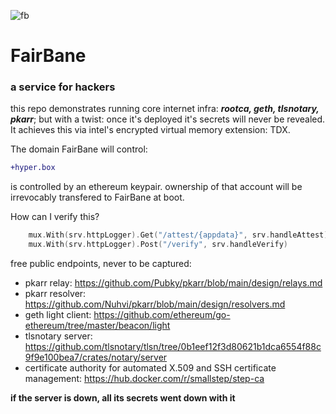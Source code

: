![fb](https://github.com/user-attachments/assets/e9d66efa-9910-45af-a43e-05f6da3950da)
# FairBane

### a service for hackers

this repo demonstrates running core internet infra: ***rootca, geth, tlsnotary, pkarr***; but with a twist: once it's deployed it's secrets will never be revealed. It achieves this via intel's encrypted virtual memory extension: TDX.

The domain FairBane will control: 
```diff 
+hyper.box
```
is controlled by an ethereum keypair. ownership of that account will be irrevocably transfered to FairBane at boot.

How can I verify this?

```go
	mux.With(srv.httpLogger).Get("/attest/{appdata}", srv.handleAttest)
	mux.With(srv.httpLogger).Post("/verify", srv.handleVerify)
```

free public endpoints, never to be captured:

- pkarr relay: https://github.com/Pubky/pkarr/blob/main/design/relays.md
- pkarr resolver: https://github.com/Nuhvi/pkarr/blob/main/design/resolvers.md
- geth light client: https://github.com/ethereum/go-ethereum/tree/master/beacon/light
- tlsnotary server: https://github.com/tlsnotary/tlsn/tree/0b1eef12f3d80621b1dca6554f88c9f9e100bea7/crates/notary/server
- certificate authority for automated X.509 and SSH certificate management: https://hub.docker.com/r/smallstep/step-ca

__if the server is down, all its secrets went down with it__


